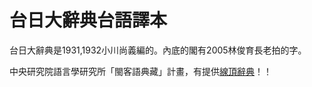 # 台日大辭典台語譯本
台日大辭典是1931,1932小川尚義編的。內底的閣有2005林俊育長老拍的字。

中央研究院語言學研究所「閩客語典藏」計畫，有提供[線頂辭典](http://minhakka.ling.sinica.edu.tw/taijittian/)！！